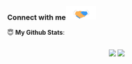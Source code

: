  ### Connect with me<img src="https://raw.githubusercontent.com/Dorahero/Dorahero/main/Assets/handshake.gif" height="32px">

 <summary> 😇 <b>My Github Stats</b>: </summary>
<br>
<p align = "center">
  <img src = "https://github-readme-stats.vercel.app/api?username=dorahero&show_icons=true&theme=tokyonight&line_height=27">
  <img src = "https://github-readme-stats.vercel.app/api/top-langs/?username=dorahero&hide=css,java,html&theme=tokyonight">
</p>